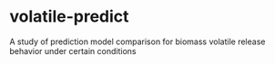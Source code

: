 # volatile-predict
A study of prediction model comparison for biomass volatile release behavior under certain conditions
